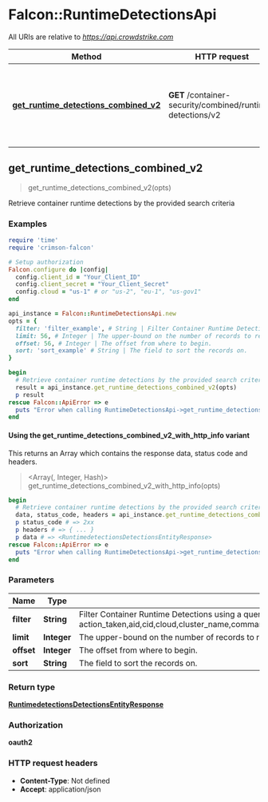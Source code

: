 # Falcon::RuntimeDetectionsApi

All URIs are relative to *https://api.crowdstrike.com*

| Method | HTTP request | Description |
| ------ | ------------ | ----------- |
| [**get_runtime_detections_combined_v2**](RuntimeDetectionsApi.md#get_runtime_detections_combined_v2) | **GET** /container-security/combined/runtime-detections/v2 | Retrieve container runtime detections by the provided search criteria |


## get_runtime_detections_combined_v2

> <RuntimedetectionsDetectionsEntityResponse> get_runtime_detections_combined_v2(opts)

Retrieve container runtime detections by the provided search criteria

### Examples

```ruby
require 'time'
require 'crimson-falcon'

# Setup authorization
Falcon.configure do |config|
  config.client_id = "Your_Client_ID"
  config.client_secret = "Your_Client_Secret"
  config.cloud = "us-1" # or "us-2", "eu-1", "us-gov1"
end

api_instance = Falcon::RuntimeDetectionsApi.new
opts = {
  filter: 'filter_example', # String | Filter Container Runtime Detections using a query in Falcon Query Language (FQL). Supported filters:  action_taken,aid,cid,cloud,cluster_name,command_line,computer_name,container_id,detect_timestamp,detection_description,detection_id,file_name,file_path,host_id,host_type,image_id,name,namespace,pod_name,severity,tactic
  limit: 56, # Integer | The upper-bound on the number of records to retrieve.
  offset: 56, # Integer | The offset from where to begin.
  sort: 'sort_example' # String | The field to sort the records on.
}

begin
  # Retrieve container runtime detections by the provided search criteria
  result = api_instance.get_runtime_detections_combined_v2(opts)
  p result
rescue Falcon::ApiError => e
  puts "Error when calling RuntimeDetectionsApi->get_runtime_detections_combined_v2: #{e}"
end
```

#### Using the get_runtime_detections_combined_v2_with_http_info variant

This returns an Array which contains the response data, status code and headers.

> <Array(<RuntimedetectionsDetectionsEntityResponse>, Integer, Hash)> get_runtime_detections_combined_v2_with_http_info(opts)

```ruby
begin
  # Retrieve container runtime detections by the provided search criteria
  data, status_code, headers = api_instance.get_runtime_detections_combined_v2_with_http_info(opts)
  p status_code # => 2xx
  p headers # => { ... }
  p data # => <RuntimedetectionsDetectionsEntityResponse>
rescue Falcon::ApiError => e
  puts "Error when calling RuntimeDetectionsApi->get_runtime_detections_combined_v2_with_http_info: #{e}"
end
```

### Parameters

| Name | Type | Description | Notes |
| ---- | ---- | ----------- | ----- |
| **filter** | **String** | Filter Container Runtime Detections using a query in Falcon Query Language (FQL). Supported filters:  action_taken,aid,cid,cloud,cluster_name,command_line,computer_name,container_id,detect_timestamp,detection_description,detection_id,file_name,file_path,host_id,host_type,image_id,name,namespace,pod_name,severity,tactic | [optional] |
| **limit** | **Integer** | The upper-bound on the number of records to retrieve. | [optional] |
| **offset** | **Integer** | The offset from where to begin. | [optional] |
| **sort** | **String** | The field to sort the records on. | [optional] |

### Return type

[**RuntimedetectionsDetectionsEntityResponse**](RuntimedetectionsDetectionsEntityResponse.md)

### Authorization

**oauth2**

### HTTP request headers

- **Content-Type**: Not defined
- **Accept**: application/json

